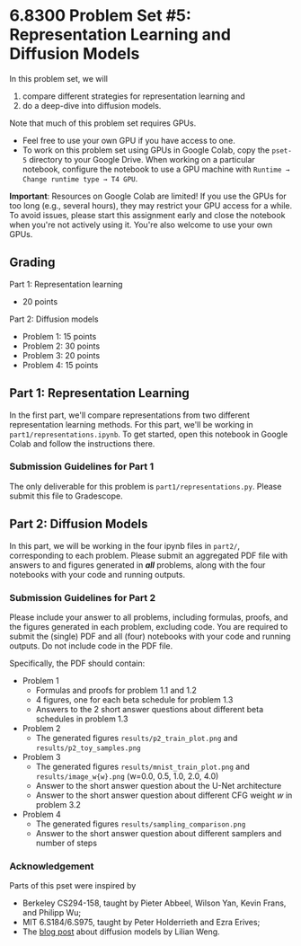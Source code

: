 # 6.8300 Problem Set #5: Representation Learning and Diffusion Models

In this problem set, we will
1. compare different strategies for representation learning and
2. do a deep-dive into diffusion models.

Note that much of this problem set requires GPUs.
- Feel free to use your own GPU if you have access to one.
- To work on this problem set using GPUs in Google Colab, copy the `pset-5` directory to your Google Drive. When working on a particular notebook, configure the notebook to use a GPU machine with `Runtime → Change runtime type → T4 GPU`.


**Important**: Resources on Google Colab are limited! If you use the GPUs for too long (e.g., several hours), they may restrict your GPU access for a while. To avoid issues, please start this assignment early and close the notebook when you're not actively using it. You're also welcome to use your own GPUs.

## Grading

Part 1: Representation learning
 - 20 points

Part 2: Diffusion models
 - Problem 1: 15 points
 - Problem 2: 30 points
 - Problem 3: 20 points
 - Problem 4: 15 points


## Part 1: Representation Learning

In the first part, we'll compare representations from two different representation learning methods.
For this part, we'll be working in `part1/representations.ipynb`.
To get started, open this notebook in Google Colab and follow the instructions there.

### Submission Guidelines for Part 1

The only deliverable for this problem is `part1/representations.py`.
Please submit this file to Gradescope.

## Part 2: Diffusion Models

In this part, we will be working in the four ipynb files in `part2/`, corresponding to each problem. Please submit an aggregated PDF file with answers to and figures generated in **_all_** problems, along with the four notebooks with your code and running outputs.

### Submission Guidelines for Part 2

Please include your answer to all problems, including formulas, proofs, and the figures generated in each problem, excluding code. You are required to submit the (single) PDF and all (four) notebooks with your code and running outputs. Do not include code in the PDF file. 

Specifically, the PDF should contain:
- Problem 1
  - Formulas and proofs for problem 1.1 and 1.2
  - 4 figures, one for each beta schedule for problem 1.3
  - Answers to the 2 short answer questions about different beta schedules in problem 1.3
- Problem 2
  - The generated figures `results/p2_train_plot.png` and `results/p2_toy_samples.png`
- Problem 3
  - The generated figures `results/mnist_train_plot.png` and `results/image_w{w}.png` (w=0.0, 0.5, 1.0, 2.0, 4.0)
  - Answer to the short answer question about the U-Net architecture
  - Answer to the short answer question about different CFG weight $w$ in problem 3.2
- Problem 4
  - The generated figures `results/sampling_comparison.png`
  - Answer to the short answer question about different samplers and number of steps

### Acknowledgement

Parts of this pset were inspired by
* Berkeley CS294-158, taught by Pieter Abbeel, Wilson Yan, Kevin Frans, and Philipp Wu;
* MIT 6.S184/6.S975, taught by Peter Holderrieth and Ezra Erives;
* The [blog post](https://lilianweng.github.io/posts/2021-07-11-diffusion-models/) about diffusion models by Lilian Weng.
